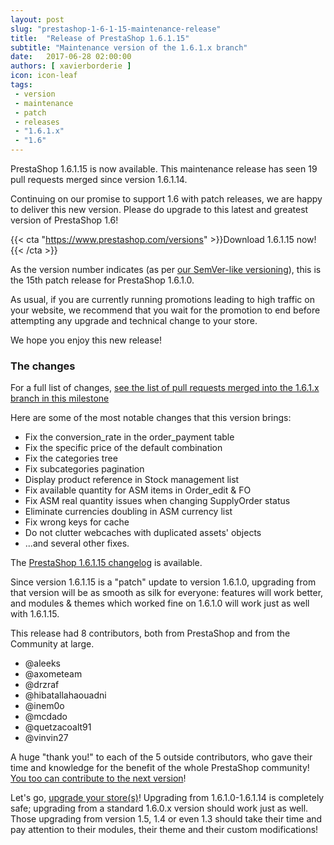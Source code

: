 ```yaml
---
layout: post
slug: "prestashop-1-6-1-15-maintenance-release"
title:  "Release of PrestaShop 1.6.1.15"
subtitle: "Maintenance version of the 1.6.1.x branch"
date:   2017-06-28 02:00:00
authors: [ xavierborderie ]
icon: icon-leaf
tags:
 - version
 - maintenance
 - patch
 - releases
 - "1.6.1.x"
 - "1.6"
---
```


PrestaShop 1.6.1.15 is now available. This maintenance release has seen 19 pull requests merged since version 1.6.1.14.

Continuing on our promise to support 1.6 with patch releases, we are happy to deliver this new version. Please do upgrade to this latest and greatest version of PrestaShop 1.6!

{{< cta "https://www.prestashop.com/versions" >}}Download 1.6.1.15 now!{{< /cta >}}

As the version number indicates (as per [our SemVer-like versioning](http://build.prestashop.com/news/a-more-semantic-versioning-scheme/)), this is the 15th patch release for PrestaShop 1.6.1.0.

As usual, if you are currently running promotions leading to high traffic on your website, we recommend that you wait for the promotion to end before attempting any upgrade and technical change to your store.

We hope you enjoy this new release!


### The changes

For a full list of changes, [see the list of pull requests merged into the 1.6.1.x branch in this milestone](https://github.com/PrestaShop/PrestaShop/pulls?utf8=%E2%9C%93&q=is%3Apr%20is%3Amerged%20milestone%3A1.6.1.15)

Here are some of the most notable changes that this version brings:

* Fix the conversion_rate in the order_payment table
* Fix the specific price of the default combination
* Fix the categories tree
* Fix subcategories pagination
* Display product reference in Stock management list
* Fix available quantity for ASM items in Order_edit & FO
* Fix ASM real quantity issues when changing SupplyOrder status
* Eliminate currencies doubling in ASM currency list
* Fix wrong keys for cache
* Do not clutter webcaches with duplicated assets' objects
* ...and several other fixes.


The [PrestaShop 1.6.1.15 changelog](https://www.prestashop.com/en/system/files/ps_releases/changelog_1.6.1.15.txt) is available.

Since version 1.6.1.15 is a "patch" update to version 1.6.1.0, upgrading from that version will be as smooth as silk for everyone: features will work better, and modules & themes which worked fine on 1.6.1.0 will work just as well with 1.6.1.15.

This release had 8 contributors, both from PrestaShop and from the Community at large.

* @aleeks
* @axometeam
* @drzraf
* @hibatallahaouadni
* @inem0o
* @mcdado
* @quetzacoalt91
* @vinvin27

A huge "thank you!" to each of the 5 outside contributors, who gave their time and knowledge for the benefit of the whole PrestaShop community! [You too can contribute to the next version](http://doc.prestashop.com/display/PS16/Contributing+code+to+PrestaShop)!

Let's go, [upgrade your store(s)](http://doc.prestashop.com/display/PS16/Updating+PrestaShop)! Upgrading from 1.6.1.0-1.6.1.14 is completely safe; upgrading from a standard 1.6.0.x version should work just as well. Those upgrading from version 1.5, 1.4 or even 1.3 should take their time and pay attention to their modules, their theme and their custom modifications!
